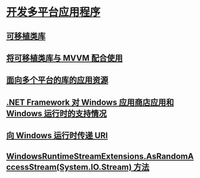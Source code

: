# [开发多平台应用程序](index.md)
## [可移植类库](cross-platform-development-with-the-portable-class-library.md)
## [将可移植类库与 MVVM 配合使用](using-portable-class-library-with-model-view-view-model.md)
## [面向多个平台的库的应用资源](app-resources-for-libraries-that-target-multiple-platforms.md)
## [.NET Framework 对 Windows 应用商店应用和 Windows 运行时的支持情况](support-for-windows-store-apps-and-windows-runtime.md)
## [向 Windows 运行时传递 URI](passing-a-uri-to-the-windows-runtime.md)
## [WindowsRuntimeStreamExtensions.AsRandomAccessStream(System.IO.Stream) 方法](windowsruntimestreamextensions-asrandomaccessstream-method.md)
